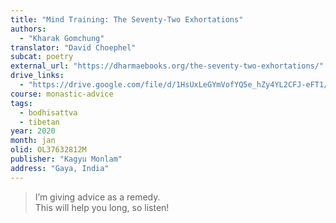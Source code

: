 ```yaml
---
title: "Mind Training: The Seventy-Two Exhortations"
authors:
  - "Kharak Gomchung"
translator: "David Choephel"
subcat: poetry
external_url: "https://dharmaebooks.org/the-seventy-two-exhortations/"
drive_links:
  - "https://drive.google.com/file/d/1HsUxLeGYmVofYQ5e_hZy4YL2CFJ-eFT1/view?usp=drivesdk"
course: monastic-advice
tags:
  - bodhisattva
  - tibetan
year: 2020
month: jan
olid: OL37632812M
publisher: "Kagyu Monlam"
address: "Gaya, India"
---
```


> I’m giving advice as a remedy.  
This will help you long, so listen!
